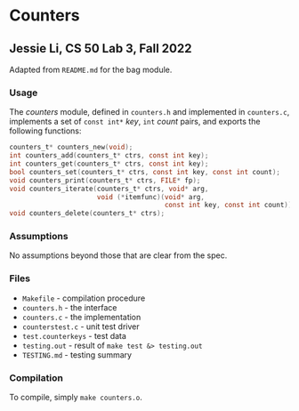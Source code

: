 # Counters
## Jessie Li, CS 50 Lab 3, Fall 2022
Adapted from `README.md` for the bag module.

### Usage

The *counters* module, defined in `counters.h` and implemented in `counters.c`, implements a set of `const int*` _key_, `int` _count_ pairs, and exports the following functions:

```c
counters_t* counters_new(void);
int counters_add(counters_t* ctrs, const int key);
int counters_get(counters_t* ctrs, const int key);
bool counters_set(counters_t* ctrs, const int key, const int count);
void counters_print(counters_t* ctrs, FILE* fp);
void counters_iterate(counters_t* ctrs, void* arg, 
                      void (*itemfunc)(void* arg, 
                                       const int key, const int count));
void counters_delete(counters_t* ctrs);
```

### Assumptions

No assumptions beyond those that are clear from the spec.

### Files

* `Makefile` - compilation procedure
* `counters.h` - the interface
* `counters.c` - the implementation
* `counterstest.c` - unit test driver
* `test.counterkeys` - test data
* `testing.out` - result of `make test &> testing.out`
* `TESTING.md` - testing summary

### Compilation

To compile, simply `make counters.o`.